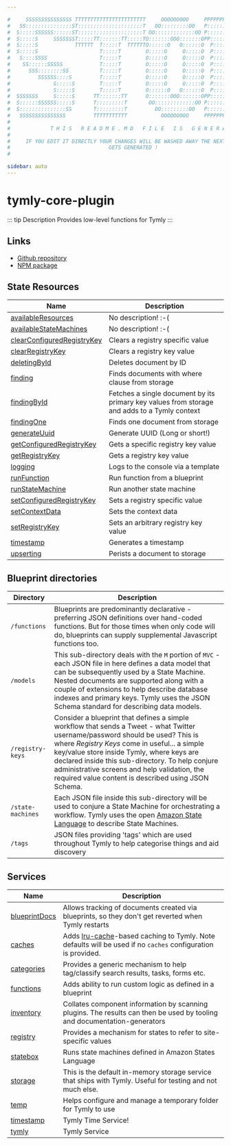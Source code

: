 ```yaml
---

#     SSSSSSSSSSSSSSS TTTTTTTTTTTTTTTTTTTTTTT     OOOOOOOOO     PPPPPPPPPPPPPPPPP    !!!  
#   SS:::::::::::::::ST:::::::::::::::::::::T   OO:::::::::OO   P::::::::::::::::P  !!:!! 
#  S:::::SSSSSS::::::ST:::::::::::::::::::::T OO:::::::::::::OO P::::::PPPPPP:::::P !:::! 
#  S:::::S     SSSSSSST:::::TT:::::::TT:::::TO:::::::OOO:::::::OPP:::::P     P:::::P!:::! 
#  S:::::S            TTTTTT  T:::::T  TTTTTTO::::::O   O::::::O  P::::P     P:::::P!:::! 
#  S:::::S                    T:::::T        O:::::O     O:::::O  P::::P     P:::::P!:::! 
#   S::::SSSS                 T:::::T        O:::::O     O:::::O  P::::PPPPPP:::::P !:::! 
#    SS::::::SSSSS            T:::::T        O:::::O     O:::::O  P:::::::::::::PP  !:::! 
#      SSS::::::::SS          T:::::T        O:::::O     O:::::O  P::::PPPPPPPPP    !:::! 
#         SSSSSS::::S         T:::::T        O:::::O     O:::::O  P::::P            !:::! 
#              S:::::S        T:::::T        O:::::O     O:::::O  P::::P            !!:!! 
#              S:::::S        T:::::T        O::::::O   O::::::O  P::::P             !!!   
#  SSSSSSS     S:::::S      TT:::::::TT      O:::::::OOO:::::::OPP::::::PP                 
#  S::::::SSSSSS:::::S      T:::::::::T       OO:::::::::::::OO P::::::::P           !!!  
#  S:::::::::::::::SS       T:::::::::T         OO:::::::::OO   P::::::::P          !!:!! 
#   SSSSSSSSSSSSSSS         TTTTTTTTTTT           OOOOOOOOO     PPPPPPPPPP           !!!  
#                                                                                          
#             T H I S   R E A D M E . M D   F I L E   I S   G E N E R A T E D !           
#                                                                                         
#     IF YOU EDIT IT DIRECTLY YOUR CHANGES WILL BE WASHED AWAY THE NEXT TIME THIS FILE  
#                                GETS GENERATED !
#                                                                                         

sidebar: auto
---
```



# tymly-core-plugin

::: tip Description
Provides low-level functions for Tymly
:::

## Links

* [Github repository](https://github.com/wmfs/tymly-core/tree/master/lib/plugin)
* [NPM package](https://www.npmjs.com/package/tymly-core-plugin)


## State Resources
| Name | Description |
| ---- | ----------- |
| [availableResources](state-resources/available-resources.html) | No description! :-( |
| [availableStateMachines](state-resources/available-state-machines.html) | No description! :-( |
| [clearConfiguredRegistryKey](state-resources/clear-configured-registry-key.html) | Clears a registry specific value |
| [clearRegistryKey](state-resources/clear-registry-key.html) | Clears a registry key value |
| [deletingById](state-resources/deleting-by-id.html) | Deletes document by ID |
| [finding](state-resources/finding.html) | Finds documents with where clause from storage |
| [findingById](state-resources/finding-by-id.html) | Fetches a single document by its primary key values from storage and adds to a Tymly context |
| [findingOne](state-resources/finding-one.html) | Finds one document from storage |
| [generateUuid](state-resources/generate-uuid.html) | Generate UUID (Long or short!) |
| [getConfiguredRegistryKey](state-resources/get-configured-registry-key.html) | Gets a specific registry key value |
| [getRegistryKey](state-resources/get-registry-key.html) | Gets a registry key value |
| [logging](state-resources/logging.html) | Logs to the console via a template |
| [runFunction](state-resources/run-function.html) | Run function from a blueprint |
| [runStateMachine](state-resources/run-state-machine.html) | Run another state machine |
| [setConfiguredRegistryKey](state-resources/set-configured-registry-key.html) | Sets a registry specific value |
| [setContextData](state-resources/set-context-data.html) | Sets the context data |
| [setRegistryKey](state-resources/set-registry-key.html) | Sets an arbitrary registry key value |
| [timestamp](state-resources/timestamp.html) | Generates a timestamp |
| [upserting](state-resources/upserting.html) | Perists a document to storage |





## Blueprint directories
| Directory | Description |
| --------- | ----------- |
| `/functions` | Blueprints are predominantly declarative - preferring JSON definitions over hand-coded functions. But for those times when only code will do, blueprints can supply supplemental Javascript functions too. |
| `/models` | This sub-directory deals with the `M` portion of `MVC` - each JSON file in here defines a data model that can be subsequently used by a State Machine. Nested documents are supported along with a couple of extensions to help describe database indexes and primary keys. Tymly uses the JSON Schema standard for describing data models. |
| `/registry-keys` | Consider a blueprint that defines a simple workflow that sends a Tweet - what Twitter username/password should be used? This is where _Registry Keys_ come in useful... a simple key/value store inside Tymly, where keys are declared inside this sub-directory. To help conjure administrative screens and help validation, the required value content is described using JSON Schema. |
| `/state-machines` | Each JSON file inside this sub-directory will be used to conjure a State Machine for orchestrating a workflow. Tymly uses the open [Amazon State Language](https://states-language.net/spec.html) to describe State Machines. |
| `/tags` | JSON files providing &#39;tags&#39; which are used throughout Tymly to help categorise things and aid discovery |




## Services
| Name | Description |
| ---- | ----------- |
| [blueprintDocs](services/blueprint-docs.html) | Allows tracking of documents created via blueprints, so they don&#39;t get reverted when Tymly restarts |
| [caches](services/caches.html) | Adds [lru-cache](https://www.npmjs.com/package/lru-cache)-based caching to Tymly. Note defaults will be used if no `caches` configuration is provided. |
| [categories](services/categories.html) | Provides a generic mechanism to help tag/classify search results, tasks, forms etc. |
| [functions](services/functions.html) | Adds ability to run custom logic as defined in a blueprint |
| [inventory](services/inventory.html) | Collates component information by scanning plugins. The results can then be used by tooling and documentation-generators |
| [registry](services/registry.html) | Provides a mechanism for states to refer to site-specific values |
| [statebox](services/statebox.html) | Runs state machines defined in Amazon States Language |
| [storage](services/storage.html) | This is the default in-memory storage service that ships with Tymly. Useful for testing and not much else. |
| [temp](services/temp.html) | Helps configure and manage a temporary folder for Tymly to use |
| [timestamp](services/timestamp.html) | Tymly Time Service! |
| [tymly](services/tymly.html) | Tymly Service |


